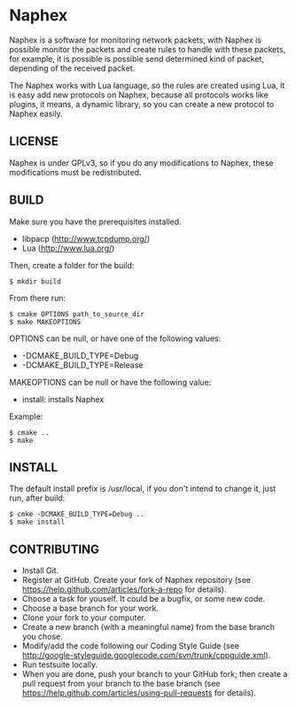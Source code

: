 # Naphex

Naphex is a software for monitoring network packets, with Naphex is possible monitor the packets and create rules to handle with these packets, for example, it is possible is possible send determined kind of packet, depending of the received packet.

The Naphex works with Lua language, so the rules are created using Lua, it is easy add new protocols on Naphex, because all protocols works like plugins, it means, a dynamic library, so you can create a new protocol to Naphex easily.

## LICENSE

Naphex is under GPLv3, so if you do any modifications to Naphex, these modifications must be redistributed.

## BUILD

Make sure you have the prerequisites installed.

  * libpacp (http://www.tcpdump.org/)
  * Lua (http://www.lua.org/)

Then, create a folder for the build:

    $ mkdir build

From there run:

    $ cmake OPTIONS path_to_source_dir
    $ make MAKEOPTIONS

OPTIONS can be null, or have one of the following values:

  * -DCMAKE_BUILD_TYPE=Debug
  * -DCMAKE_BUILD_TYPE=Release

MAKEOPTIONS can be null or have the following value:

  * install: installs Naphex

Example:

    $ cmake ..
    $ make

## INSTALL

The default install prefix is /usr/local, if you don't intend to change it, just run, after build:

    $ cmke -DCMAKE_BUILD_TYPE=Debug ..
    $ make install

## CONTRIBUTING

  * Install Git.
  * Register at GitHub. Create your fork of Naphex repository (see https://help.github.com/articles/fork-a-repo for details).
  * Choose a task for youself. It could be a bugfix, or some new code.
  * Choose a base branch for your work.
  * Clone your fork to your computer.
  * Create a new branch (with a meaningful name) from the base branch you chose.
  * Modify/add the code following our Coding Style Guide (see http://google-styleguide.googlecode.com/svn/trunk/cppguide.xml).
  * Run testsuite locally.
  * When you are done, push your branch to your GitHub fork; then create a pull request from your branch to the base branch (see https://help.github.com/articles/using-pull-requests for details).
  




